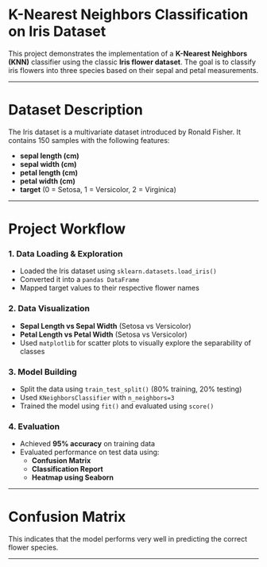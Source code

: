 # K-Nearest Neighbors Classification on Iris Dataset

This project demonstrates the implementation of a **K-Nearest Neighbors (KNN)** classifier using the classic **Iris flower dataset**. The goal is to classify iris flowers into three species based on their sepal and petal measurements.

---

# Dataset Description

The Iris dataset is a multivariate dataset introduced by Ronald Fisher. It contains 150 samples with the following features:

- **sepal length (cm)**  
- **sepal width (cm)**  
- **petal length (cm)**  
- **petal width (cm)**  
- **target** (0 = Setosa, 1 = Versicolor, 2 = Virginica)

---

#  Project Workflow

### 1. Data Loading & Exploration
- Loaded the Iris dataset using `sklearn.datasets.load_iris()`
- Converted it into a `pandas DataFrame`
- Mapped target values to their respective flower names

### 2. Data Visualization
- **Sepal Length vs Sepal Width** (Setosa vs Versicolor)  
- **Petal Length vs Petal Width** (Setosa vs Versicolor)  
- Used `matplotlib` for scatter plots to visually explore the separability of classes

### 3. Model Building
- Split the data using `train_test_split()` (80% training, 20% testing)
- Used `KNeighborsClassifier` with `n_neighbors=3`
- Trained the model using `fit()` and evaluated using `score()`

### 4. Evaluation
- Achieved **95% accuracy** on training data
- Evaluated performance on test data using:
  - **Confusion Matrix**
  - **Classification Report**
  - **Heatmap using Seaborn**

---

#  Confusion Matrix
 This indicates that the model performs very well in predicting the correct flower species.

---






